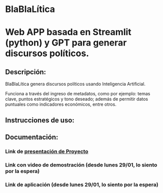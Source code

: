 # BlaBlaLítica

# Web APP basada en Streamlit (python) y GPT para generar discursos políticos.

## Descripción:

BlaBlaLítica genera discursos políticos usando Inteligencia Artificial.

Funciona a través del ingreso de metadatos, como por ejemplo: temas clave, puntos estratégicos y tono deseado; además de permitir datos puntuales como indicadores económicos, entre otros.

## Instrucciones de uso:

## Documentación:

### Link de [presentación de Proyecto](https://docs.google.com/presentation/d/1dGrkx6VGI26YmRSE7JXXsiRazubV0gIWQusPqZzN1ao/edit?usp=drive_link "Link a Google Slides")

### Link con video de demostración (desde lunes 29/01, lo siento por la espera)

### Link de aplicación (desde lunes 29/01, lo siento por la espera)
